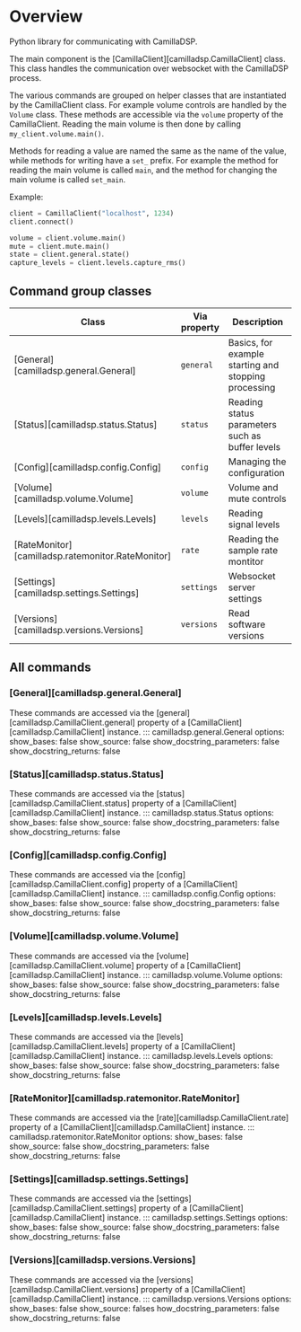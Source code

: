 # Overview

Python library for communicating with CamillaDSP.

The main component is the [CamillaClient][camilladsp.CamillaClient] class.
This class handles the communication over websocket with the CamillaDSP process.

The various commands are grouped on helper classes that are instantiated
by the CamillaClient class.
For example volume controls are handled by the `Volume` class.
These methods are accessible via the `volume` property of the CamillaClient.
Reading the main volume is then done by calling `my_client.volume.main()`.

Methods for reading a value are named the same as the name of the value,
while methods for writing have a `set_` prefix.
For example the method for reading the main volume is called `main`,
and the method for changing the main volume is called `set_main`.

Example:
```py
client = CamillaClient("localhost", 1234)
client.connect()

volume = client.volume.main()
mute = client.mute.main()
state = client.general.state()
capture_levels = client.levels.capture_rms()
```

## Command group classes
|      Class   | Via property | Description |
|--------------|----------|-------------|
| [General][camilladsp.general.General] | `general` | Basics, for example starting and stopping processing |
| [Status][camilladsp.status.Status] | `status` | Reading status parameters such as buffer levels |
| [Config][camilladsp.config.Config] | `config` | Managing the configuration |
| [Volume][camilladsp.volume.Volume] | `volume` | Volume and mute controls |
| [Levels][camilladsp.levels.Levels] | `levels` | Reading signal levels |
| [RateMonitor][camilladsp.ratemonitor.RateMonitor] | `rate` | Reading the sample rate montitor |
| [Settings][camilladsp.settings.Settings] | `settings` | Websocket server settings |
| [Versions][camilladsp.versions.Versions] | `versions` | Read software versions |

## All commands

### [General][camilladsp.general.General]
These commands are accessed via the [general][camilladsp.CamillaClient.general]
property of a [CamillaClient][camilladsp.CamillaClient] instance.
::: camilladsp.general.General
    options:
      show_bases: false
      show_source: false
      show_docstring_parameters: false
      show_docstring_returns: false

### [Status][camilladsp.status.Status]
These commands are accessed via the [status][camilladsp.CamillaClient.status]
property of a [CamillaClient][camilladsp.CamillaClient] instance.
::: camilladsp.status.Status
    options:
      show_bases: false
      show_source: false
      show_docstring_parameters: false
      show_docstring_returns: false

### [Config][camilladsp.config.Config]
These commands are accessed via the [config][camilladsp.CamillaClient.config]
property of a [CamillaClient][camilladsp.CamillaClient] instance.
::: camilladsp.config.Config
    options:
      show_bases: false
      show_source: false
      show_docstring_parameters: false
      show_docstring_returns: false

### [Volume][camilladsp.volume.Volume]
These commands are accessed via the [volume][camilladsp.CamillaClient.volume]
property of a [CamillaClient][camilladsp.CamillaClient] instance.
::: camilladsp.volume.Volume
    options:
      show_bases: false
      show_source: false
      show_docstring_parameters: false
      show_docstring_returns: false

### [Levels][camilladsp.levels.Levels]
These commands are accessed via the [levels][camilladsp.CamillaClient.levels]
property of a [CamillaClient][camilladsp.CamillaClient] instance.
::: camilladsp.levels.Levels
    options:
      show_bases: false
      show_source: false
      show_docstring_parameters: false
      show_docstring_returns: false

### [RateMonitor][camilladsp.ratemonitor.RateMonitor]
These commands are accessed via the [rate][camilladsp.CamillaClient.rate]
property of a [CamillaClient][camilladsp.CamillaClient] instance.
::: camilladsp.ratemonitor.RateMonitor
    options:
      show_bases: false
      show_source: false
      show_docstring_parameters: false
      show_docstring_returns: false

### [Settings][camilladsp.settings.Settings]
These commands are accessed via the [settings][camilladsp.CamillaClient.settings]
property of a [CamillaClient][camilladsp.CamillaClient] instance.
::: camilladsp.settings.Settings
    options:
      show_bases: false
      show_source: false
      show_docstring_parameters: false
      show_docstring_returns: false

### [Versions][camilladsp.versions.Versions]
These commands are accessed via the [versions][camilladsp.CamillaClient.versions]
property of a [CamillaClient][camilladsp.CamillaClient] instance.
::: camilladsp.versions.Versions
    options:
      show_bases: false
      show_source: falses
      how_docstring_parameters: false
      show_docstring_returns: false